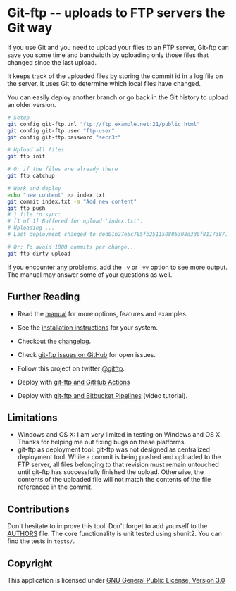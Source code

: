 Git-ftp -- uploads to FTP servers the Git way
=============================================

If you use Git and you need to upload your files to an FTP server,
Git-ftp can save you some time and bandwidth by uploading only those files that
changed since the last upload.

It keeps track of the uploaded files by storing the commit id
in a log file on the server. It uses Git to determine which local
files have changed.

You can easily deploy another branch or go back in the Git history to upload
an older version.

```sh
# Setup
git config git-ftp.url "ftp://ftp.example.net:21/public_html"
git config git-ftp.user "ftp-user"
git config git-ftp.password "secr3t"

# Upload all files
git ftp init

# Or if the files are already there
git ftp catchup

# Work and deploy
echo "new content" >> index.txt
git commit index.txt -m "Add new content"
git ftp push
# 1 file to sync:
# [1 of 1] Buffered for upload 'index.txt'.
# Uploading ...
# Last deployment changed to ded01b27e5c785fb251150805308d3d0f8117387.

# Or: To avoid 1000 commits per change...
git ftp dirty-upload
```

If you encounter any problems, add the `-v` or `-vv` option to see more output.
The manual may answer some of your questions as well.

Further Reading
---------------

* Read the [manual](man/git-ftp.1.md) for more options, features and examples.
* See the [installation instructions](INSTALL.md) for your system.
* Checkout the [changelog](CHANGELOG.md).
* Check [git-ftp issues on GitHub] for open issues.
* Follow this project on twitter [@gitftp].

* Deploy with [git-ftp and GitHub Actions](https://github.com/marketplace/actions/ftp-deploy)
* Deploy with [git-ftp and Bitbucket Pipelines](https://www.youtube.com/watch?v=8HZhHtZebdw) (video tutorial).

Limitations
-----------

* Windows and OS X: I am very limited in testing on Windows and OS X. Thanks
  for helping me out fixing bugs on these platforms.
* git-ftp as deployment tool: git-ftp was not designed as centralized
  deployment tool. While a commit is being pushed and uploaded to the FTP
  server, all files belonging to that revision must remain untouched until
  git-ftp has successfully finished the upload. Otherwise, the contents of the
  uploaded file will not match the contents of the file referenced in the
  commit.

Contributions
-------------

Don't hesitate to improve this tool.
Don't forget to add yourself to the [AUTHORS](AUTHORS) file.
The core functionality is unit tested using shunit2.
You can find the tests in `tests/`.

Copyright
---------

This application is licensed under [GNU General Public License, Version 3.0]

[git-ftp issues on GitHub]: http://github.com/git-ftp/git-ftp/issues
[GNU General Public License, Version 3.0]:
 http://www.gnu.org/licenses/gpl-3.0-standalone.html
[@gitftp]: https://twitter.com/gitftp
